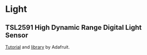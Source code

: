 # Light

## TSL2591 High Dynamic Range Digital Light Sensor

[Tutorial](https://learn.adafruit.com/adafruit-tsl2591) and [library](https://github.com/adafruit/Adafruit_TSL2591_Library) by Adafruit.